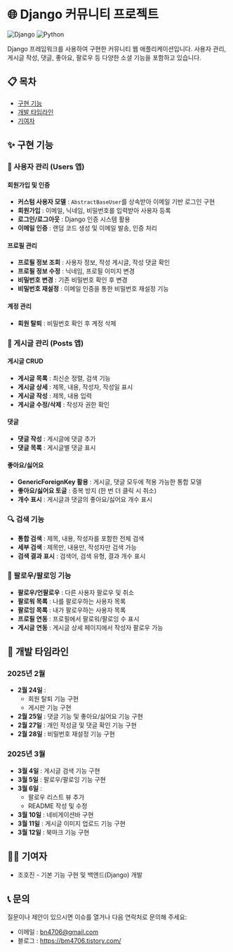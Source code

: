 # 🌐 Django 커뮤니티 프로젝트

![Django](https://img.shields.io/badge/Django-4.2-green)
![Python](https://img.shields.io/badge/Python-3.8+-blue)

Django 프레임워크를 사용하여 구현한 커뮤니티 웹 애플리케이션입니다. 사용자 관리, 게시글 작성, 댓글, 좋아요, 팔로우 등 다양한 소셜 기능을 포함하고 있습니다.


## 📋 목차

- [구현 기능](#-구현-기능)
- [개발 타임라인](#-개발-타임라인)
- [기여자](#-기여자)

## ✨ 구현 기능

### 👤 사용자 관리 (Users 앱)

#### 회원가입 및 인증
- **커스텀 사용자 모델** : `AbstractBaseUser`를 상속받아 이메일 기반 로그인 구현
- **회원가입** : 이메일, 닉네임, 비밀번호를 입력받아 사용자 등록
- **로그인/로그아웃** : Django 인증 시스템 활용
- **이메일 인증** : 랜덤 코드 생성 및 이메일 발송, 인증 처리

#### 프로필 관리
- **프로필 정보 조회** : 사용자 정보, 작성 게시글, 작성 댓글 확인
- **프로필 정보 수정** : 닉네임, 프로필 이미지 변경
- **비밀번호 변경** : 기존 비밀번호 확인 후 변경
- **비밀번호 재설정** : 이메일 인증을 통한 비밀번호 재설정 기능

#### 계정 관리
- **회원 탈퇴** : 비밀번호 확인 후 계정 삭제

### 📝 게시글 관리 (Posts 앱)

#### 게시글 CRUD
- **게시글 목록** : 최신순 정렬, 검색 기능
- **게시글 상세** : 제목, 내용, 작성자, 작성일 표시
- **게시글 작성** : 제목, 내용 입력
- **게시글 수정/삭제** : 작성자 권한 확인

#### 댓글
- **댓글 작성** : 게시글에 댓글 추가
- **댓글 목록** : 게시글별 댓글 표시

#### 좋아요/싫어요
- **GenericForeignKey 활용** : 게시글, 댓글 모두에 적용 가능한 통합 모델
- **좋아요/싫어요 토글** : 중복 방지 (한 번 더 클릭 시 취소)
- **개수 표시** : 게시글과 댓글의 좋아요/싫어요 개수 표시

### 🔍 검색 기능

- **통합 검색** : 제목, 내용, 작성자를 포함한 전체 검색
- **세부 검색** : 제목만, 내용만, 작성자만 검색 가능
- **검색 결과 표시** : 검색어, 검색 유형, 결과 개수 표시

### 👥 팔로우/팔로잉 기능

- **팔로우/언팔로우** : 다른 사용자 팔로우 및 취소
- **팔로워 목록** : 나를 팔로우하는 사용자 목록
- **팔로잉 목록** : 내가 팔로우하는 사용자 목록
- **프로필 연동** : 프로필에서 팔로워/팔로잉 수 표시
- **게시글 연동** : 게시글 상세 페이지에서 작성자 팔로우 가능

## 📅 개발 타임라인

### 2025년 2월
- **2월 24일** : 
  - 회원 탈퇴 기능 구현
  - 게시판 기능 구현
- **2월 25일** : 댓글 기능 및 좋아요/싫어요 기능 구현
- **2월 27일** : 개인 작성글 및 댓글 확인 기능 구현
- **2월 28일** : 비밀번호 재설정 기능 구현

### 2025년 3월
- **3월 4일** : 게시글 검색 기능 구현
- **3월 5일** : 팔로우/팔로잉 기능 구현
- **3월 6일** : 
  - 팔로우 리스트 뷰 추가
  - README 작성 및 수정
- **3월 10일** : 네비게이션바 구현
- **3월 11일** : 게시글 이미지 업로드 기능 구현
- **3월 12일** : 북마크 기능 구현

## 👨‍💻 기여자

- 조호진 - 기본 기능 구현 및 백엔드(Django) 개발

## 📞 문의

질문이나 제안이 있으시면 이슈를 열거나 다음 연락처로 문의해 주세요:
- 이메일 : bn4706@gmail.com
- 블로그 : https://bm4706.tistory.com/